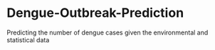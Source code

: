 # Dengue-Outbreak-Prediction
Predicting the number of dengue cases given the environmental and statistical data

